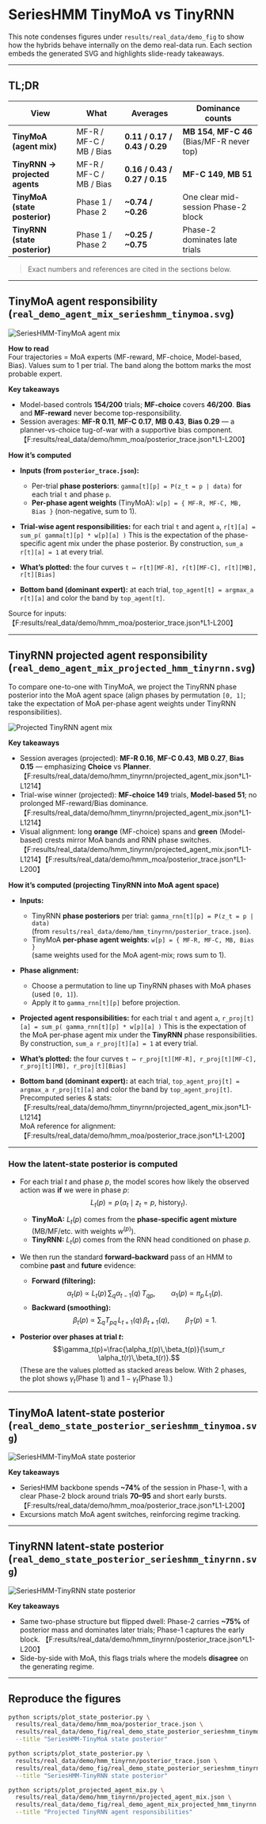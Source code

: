 # SeriesHMM TinyMoA vs TinyRNN

This note condenses figures under `results/real_data/demo_fig` to show how the hybrids behave internally on the demo real-data run. Each section embeds the generated SVG and highlights slide-ready takeaways.

---

## TL;DR

| View | What | Averages | Dominance counts | 
|---|---|---|---|
| **TinyMoA (agent mix)** | MF-R / MF-C / MB / Bias | **0.11 / 0.17 / 0.43 / 0.29** | **MB 154**, **MF-C 46** (Bias/MF-R never top) |
| **TinyRNN → projected agents** | MF-R / MF-C / MB / Bias | **0.16 / 0.43 / 0.27 / 0.15** | **MF-C 149**, **MB 51** | 
| **TinyMoA (state posterior)** | Phase 1 / Phase 2 | **~0.74 / ~0.26** | One clear mid-session Phase-2 block | 
| **TinyRNN (state posterior)** | Phase 1 / Phase 2 | **~0.25 / ~0.75** | Phase-2 dominates late trials |
> Exact numbers and references are cited in the sections below.

---

## TinyMoA agent responsibility (`real_demo_agent_mix_serieshmm_tinymoa.svg`)

![SeriesHMM-TinyMoA agent mix](./demo_fig/real_demo_agent_mix_serieshmm_tinymoa.svg)

**How to read**  
Four trajectories = MoA experts (MF-reward, MF-choice, Model-based, Bias). Values sum to 1 per trial. The band along the bottom marks the most probable expert.

**Key takeaways**
- Model-based controls **154/200** trials; **MF-choice** covers **46/200**. **Bias** and **MF-reward** never become top-responsibility.
- Session averages: **MF-R 0.11**, **MF-C 0.17**, **MB 0.43**, **Bias 0.29** — a planner-vs-choice tug-of-war with a supportive bias component. 【F:results/real_data/demo/hmm_moa/posterior_trace.json†L1-L200】

**How it’s computed**

- **Inputs (from `posterior_trace.json`):**
  - Per-trial **phase posteriors**: `gamma[t][p] = P(z_t = p | data)` for each trial `t` and phase `p`.
  - **Per-phase agent weights** (TinyMoA): `w[p] = { MF-R, MF-C, MB, Bias }` (non-negative, sum to 1).

- **Trial-wise agent responsibilities:** for each trial `t` and agent `a`, `r[t][a] = sum_p( gamma[t][p] * w[p][a] )`
This is the expectation of the phase-specific agent mix under the phase posterior.
By construction, `sum_a r[t][a] = 1` at every trial.

- **What’s plotted:** the four curves `t ↦ r[t][MF-R], r[t][MF-C], r[t][MB], r[t][Bias]`
- **Bottom band (dominant expert):** at each trial, `top_agent[t] = argmax_a r[t][a]` and color the band by `top_agent[t]`.

Source for inputs: 【F:results/real_data/demo/hmm_moa/posterior_trace.json†L1-L200】

---

## TinyRNN projected agent responsibility (`real_demo_agent_mix_projected_hmm_tinyrnn.svg`)

To compare one-to-one with TinyMoA, we project the TinyRNN phase posterior into the MoA agent space (align phases by permutation `[0, 1]`; take the expectation of MoA per-phase agent weights under TinyRNN responsibilities).

![Projected TinyRNN agent mix](demo_fig/real_demo_agent_mix_projected_hmm_tinyrnn.svg)

**Key takeaways**
- Session averages (projected): **MF-R 0.16**, **MF-C 0.43**, **MB 0.27**, **Bias 0.15** — emphasizing **Choice** vs **Planner**. 【F:results/real_data/demo/hmm_tinyrnn/projected_agent_mix.json†L1-L1214】
- Trial-wise winner (projected): **MF-choice 149** trials, **Model-based 51**; no prolonged MF-reward/Bias dominance. 【F:results/real_data/demo/hmm_tinyrnn/projected_agent_mix.json†L1-L1214】
- Visual alignment: long **orange** (MF-choice) spans and **green** (Model-based) crests mirror MoA bands and RNN phase switches. 【F:results/real_data/demo/hmm_tinyrnn/projected_agent_mix.json†L1-L1214】【F:results/real_data/demo/hmm_moa/posterior_trace.json†L1-L200】

**How it’s computed (projecting TinyRNN into MoA agent space)**

- **Inputs:**
  - TinyRNN **phase posteriors** per trial: `gamma_rnn[t][p] = P(z_t = p | data)`  
    (from `results/real_data/demo/hmm_tinyrnn/posterior_trace.json`).
  - TinyMoA **per-phase agent weights**: `w[p] = { MF-R, MF-C, MB, Bias }`  
    (same weights used for the MoA agent-mix; rows sum to 1).

- **Phase alignment:**
  - Choose a permutation to line up TinyRNN phases with MoA phases (used `[0, 1]`).
  - Apply it to `gamma_rnn[t][p]` before projection.

- **Projected agent responsibilities:** for each trial `t` and agent `a`, `r_proj[t][a] = sum_p( gamma_rnn[t][p] * w[p][a] )`
This is the expectation of the MoA per-phase agent mix under the **TinyRNN** phase responsibilities.  
By construction, `sum_a r_proj[t][a] = 1` at every trial.

- **What’s plotted:** the four curves `t ↦ r_proj[t][MF-R], r_proj[t][MF-C], r_proj[t][MB], r_proj[t][Bias]`

- **Bottom band (dominant expert):** at each trial, `top_agent_proj[t] = argmax_a r_proj[t][a]` and color the band by `top_agent_proj[t]`.
Precomputed series & stats:  
【F:results/real_data/demo/hmm_tinyrnn/projected_agent_mix.json†L1-L1214】  
MoA reference for alignment: 【F:results/real_data/demo/hmm_moa/posterior_trace.json†L1-L200】

---

### How the latent-state **posterior** is computed

- For each trial $t$ and phase $p$, the model scores how likely the observed action was **if** we were in phase $p$:
  $$L_t(p) = p\!\big(a_t \mid z_t=p,\ \text{history}_t\big).$$
  - **TinyMoA:** $L_t(p)$ comes from the **phase-specific agent mixture** (MB/MF/etc. with weights $w^{(p)}$).
  - **TinyRNN:** $L_t(p)$ comes from the RNN head conditioned on phase $p$.

- We then run the standard **forward–backward** pass of an HMM to combine **past** and **future** evidence:
  - **Forward (filtering):**
    $$\alpha_t(p)\ \propto\ L_t(p)\,\sum_q \alpha_{t-1}(q)\,T_{q p}, \qquad
      \alpha_1(p)\ \propto\ \pi_p\,L_1(p).$$
  - **Backward (smoothing):**
    $$\beta_t(p)\ \propto\ \sum_q T_{p q}\,L_{t+1}(q)\,\beta_{t+1}(q), \qquad
      \beta_T(p)=1.$$

- **Posterior over phases at trial $t$:**
  $$\gamma_t(p)=\frac{\alpha_t(p)\,\beta_t(p)}{\sum_r \alpha_t(r)\,\beta_t(r)}.$$
  (These are the values plotted as stacked areas below. With 2 phases, the plot shows
  $\gamma_t(\text{Phase 1})$ and $1-\gamma_t(\text{Phase 1})$.)

---

## TinyMoA latent-state posterior (`real_demo_state_posterior_serieshmm_tinymoa.svg`)

![SeriesHMM-TinyMoA state posterior](./demo_fig/real_demo_state_posterior_serieshmm_tinymoa.svg)

**Key takeaways**
- SeriesHMM backbone spends **~74%** of the session in Phase-1, with a clear Phase-2 block around trials **70–95** and short early bursts. 【F:results/real_data/demo/hmm_moa/posterior_trace.json†L1-L200】
- Excursions match MoA agent switches, reinforcing regime tracking.

---

## TinyRNN latent-state posterior (`real_demo_state_posterior_serieshmm_tinyrnn.svg`)

![SeriesHMM-TinyRNN state posterior](./demo_fig/real_demo_state_posterior_serieshmm_tinyrnn.svg)

**Key takeaways**
- Same two-phase structure but flipped dwell: Phase-2 carries **~75%** of posterior mass and dominates later trials; Phase-1 captures the early block. 【F:results/real_data/demo/hmm_tinyrnn/posterior_trace.json†L1-L200】
- Side-by-side with MoA, this flags trials where the models **disagree** on the generating regime.

---

## Reproduce the figures

```bash
python scripts/plot_state_posterior.py \
  results/real_data/demo/hmm_moa/posterior_trace.json \
  results/real_data/demo_fig/real_demo_state_posterior_serieshmm_tinymoa.svg \
  --title "SeriesHMM-TinyMoA state posterior"

python scripts/plot_state_posterior.py \
  results/real_data/demo/hmm_tinyrnn/posterior_trace.json \
  results/real_data/demo_fig/real_demo_state_posterior_serieshmm_tinyrnn.svg \
  --title "SeriesHMM-TinyRNN state posterior"

python scripts/plot_projected_agent_mix.py \
  results/real_data/demo/hmm_tinyrnn/projected_agent_mix.json \
  results/real_data/demo_fig/real_demo_agent_mix_projected_hmm_tinyrnn.svg \
  --title "Projected TinyRNN agent responsibilities"
